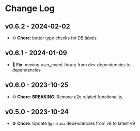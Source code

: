 # Change Log

## v0.6.2 - 2024-02-02

- ⚙️ **Chore**: better type checks for DB.labels

## v0.6.1 - 2024-01-09

- 🐛 **Fix**: moving user_event library from dev-dependencies to dependencies

## v0.6.0 - 2023-10-25

- ⚙️ **Chore**: **BREAKING**: Remove e2e related functionality

## v0.5.0 - 2023-10-24

- ⚙️ **Chore**: Update `@grafana` dependencies from v8 to latest v9
